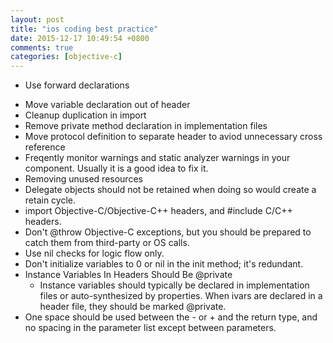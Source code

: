 ```yaml
---
layout: post
title: "ios coding best practice"
date: 2015-12-17 10:49:54 +0800
comments: true
categories: [objective-c]
---
```


* Use forward declarations

<!-- more -->

* Move variable declaration out of header
* Cleanup duplication in import
* Remove private method declaration in implementation files
* Move protocol definition to separate header to aviod unnecessary cross reference
* Freqently monitor warnings and static analyzer warnings in your component. Usually it is a good idea to fix it.
* Removing unused resources
* Delegate objects should not be retained when doing so would create a retain cycle.
* import Objective-C/Objective-C++ headers, and #include C/C++ headers.
* Don't @throw Objective-C exceptions, but you should be prepared to catch them from third-party or OS calls.
* Use nil checks for logic flow only.
* Don't initialize variables to 0 or nil in the init method; it's redundant.
* Instance Variables In Headers Should Be @private
    * Instance variables should typically be declared in implementation files or auto-synthesized by properties. When ivars are declared in a header file, they should be marked @private.
* One space should be used between the - or + and the return type, and no spacing in the parameter list except between parameters.
